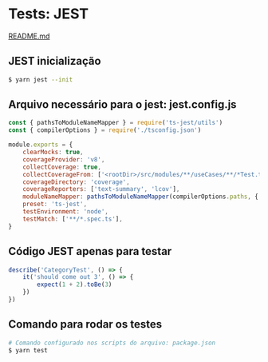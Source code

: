 # Tests: JEST

[README.md](../README.md)

## JEST inicialização

```bash
$ yarn jest --init
```

## Arquivo necessário para o jest: jest.config.js

```javascript
const { pathsToModuleNameMapper } = require('ts-jest/utils')
const { compilerOptions } = require('./tsconfig.json')

module.exports = {
    clearMocks: true,
    coverageProvider: 'v8',
    collectCoverage: true,
    collectCoverageFrom: ['<rootDir>/src/modules/**/useCases/**/*Test.ts'],
    coverageDirectory: 'coverage',
    coverageReporters: ['text-summary', 'lcov'],
    moduleNameMapper: pathsToModuleNameMapper(compilerOptions.paths, { prefix: '<rootDir>/src/' }),
    preset: 'ts-jest',
    testEnvironment: 'node',
    testMatch: ['**/*.spec.ts'],
}
```

## Código JEST apenas para testar

```javascript
describe('CategoryTest', () => {
    it('should come out 3', () => {
        expect(1 + 2).toBe(3)
    })
})
```

## Comando para rodar os testes

```bash
# Comando configurado nos scripts do arquivo: package.json
$ yarn test
```
